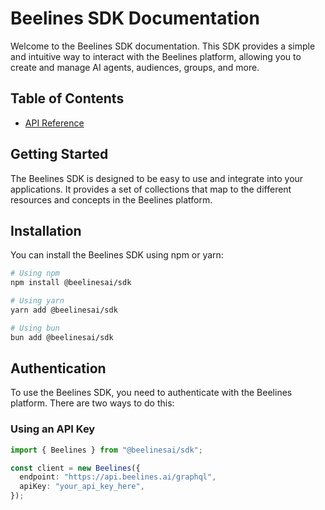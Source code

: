 # Beelines SDK Documentation

Welcome to the Beelines SDK documentation. This SDK provides a simple and intuitive way to interact with the Beelines platform, allowing you to create and manage AI agents, audiences, groups, and more.

## Table of Contents

- [API Reference](./api-reference/index.md)

## Getting Started

The Beelines SDK is designed to be easy to use and integrate into your applications. It provides a set of collections that map to the different resources and concepts in the Beelines platform.

## Installation

You can install the Beelines SDK using npm or yarn:

```bash
# Using npm
npm install @beelinesai/sdk

# Using yarn
yarn add @beelinesai/sdk

# Using bun
bun add @beelinesai/sdk
```

## Authentication

To use the Beelines SDK, you need to authenticate with the Beelines platform. There are two ways to do this:

### Using an API Key

```typescript
import { Beelines } from "@beelinesai/sdk";

const client = new Beelines({
  endpoint: "https://api.beelines.ai/graphql",
  apiKey: "your_api_key_here",
});
```

